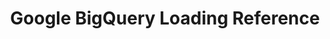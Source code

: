---
# -------------------------- #
#          PAGE INFO         #
# -------------------------- #

title: Google BigQuery Loading Reference
permalink: /replication/loading/destination-guides/google-bigquery
redirect_to: /replication/loading/destination-guides/google-bigquery/v2
redirect_from:
  - /replication/reference/google-bigquery
  - /data-structure/bigquery-data-loading-behavior

key: "bigquery-loading-reference"

layout: general
#content-type: "loading-reference"

display_name: "Google BigQuery"
type: "bigquery"

has-versions: true
show-in-version-menu: false
---